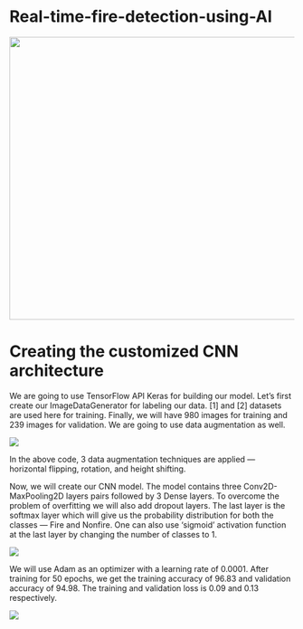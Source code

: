 # Real-time-fire-detection-using-AI



<img src="https://user-images.githubusercontent.com/58718316/171399443-3b2a3aa3-f516-4402-81cd-d4afd4511960.jpg" width="800" height="500">

# Creating the customized CNN architecture
We are going to use TensorFlow API Keras for building our model. Let’s first create our ImageDataGenerator for labeling our data. [1] and [2] datasets are used here for training. Finally, we will have 980 images for training and 239 images for validation. We are going to use data augmentation as well.

<img src=https://user-images.githubusercontent.com/58718316/171979003-a32d5ca1-a7ef-49f8-816a-4eef628d7dba.PNG>



In the above code, 3 data augmentation techniques are applied — horizontal flipping, rotation, and height shifting.

Now, we will create our CNN model. The model contains three Conv2D-MaxPooling2D layers pairs followed by 3 Dense layers. To overcome the problem of overfitting we will also add dropout layers. The last layer is the softmax layer which will give us the probability distribution for both the classes — Fire and Nonfire. One can also use ‘sigmoid’ activation function at the last layer by changing the number of classes to 1.


<img src=https://user-images.githubusercontent.com/58718316/171979018-7a404185-c51f-4595-b51f-8530dab5cf87.PNG>


We will use Adam as an optimizer with a learning rate of 0.0001. After training for 50 epochs, we get the training accuracy of 96.83 and validation accuracy of 94.98. The training and validation loss is 0.09 and 0.13 respectively.


<img src=https://user-images.githubusercontent.com/58718316/171979038-e8dd45ce-fc37-4a6b-ac6c-4410109e5698.PNG>










